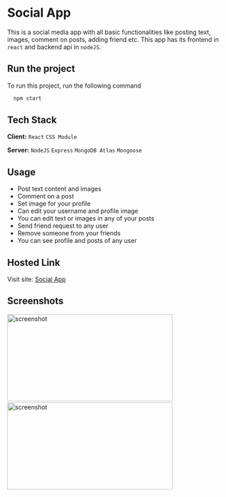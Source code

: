 # Social App

This is a social media app with all basic functionalities like posting text, images, comment on posts, adding friend etc. This app has its frontend in `react` and backend api in `nodeJS`.
## Run the project

To run this project, run the following command

```bash
  npm start
```


## Tech Stack

**Client:** `React` `CSS Module`

**Server:** `NodeJS` `Express` `MongoDB Atlas` `Mongoose`


## Usage

- Post text content and images
- Comment on a post
- Set image for your profile
- Can edit your username and profile image
- You can edit text or images in any of your posts
- Send friend request to any user
- Remove someone from your friends
- You can see profile and posts of any user

## Hosted Link

Visit site: [Social App](https://social-app-0e37db.netlify.app)

## Screenshots

<img src="https://user-images.githubusercontent.com/114740896/220888054-7aee6192-d675-4d49-afa5-792fdd819e18.png" alt="screenshot" height="200" width="380">&emsp;&emsp;&emsp;<img src="https://user-images.githubusercontent.com/114740896/220888166-f6515017-6695-4b7e-a142-d9310dfb028f.png" alt="screenshot" height="200" width="380">